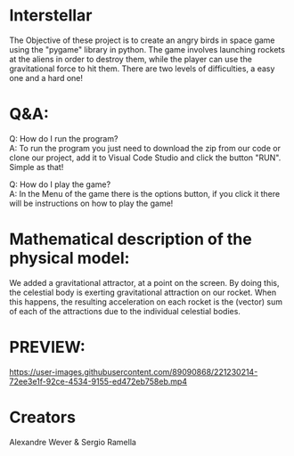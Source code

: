 # Interstellar

The Objective of these project is to create an angry birds in space game using the "pygame" library in python.
The game involves launching rockets at the aliens in order to destroy them, while the player can use the gravitational force to hit them.
There are two levels of difficulties, a easy one and a hard one!

# Q&A:

Q: How do I run the program?<br>
A: To run the program you just need to download the zip from our code or clone our project, add it to Visual Code Studio and click the button "RUN". Simple as that!

Q: How do I play the game?<br>
A: In the Menu of the game there is the options button, if you click it there will be instructions on how to play the game!


# Mathematical description of the physical model:

We added a gravitational attractor, at a point on the screen. By doing this, the celestial body is exerting gravitational attraction on our rocket. When this happens, the resulting acceleration on each rocket is the (vector) sum of each of the attractions due to the individual celestial bodies.


# PREVIEW:

https://user-images.githubusercontent.com/89090868/221230214-72ee3e1f-92ce-4534-9155-ed472eb758eb.mp4


# Creators

Alexandre Wever & Sergio Ramella
